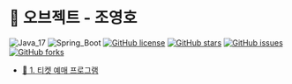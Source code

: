 # 📕 오브젝트 - 조영호

![Java_17](https://img.shields.io/badge/java-17-red?logo=java)
![Spring_Boot](https://img.shields.io/badge/Spring_Boot-v2.6.3-green.svg?logo=spring)
[![GitHub license](https://img.shields.io/github/license/shirohoo/book-object)](https://github.com/shirohoo/book-object)
[![GitHub stars](https://img.shields.io/github/stars/shirohoo/book-object)](https://github.com/shirohoo/book-object/stargazers)
[![GitHub issues](https://img.shields.io/github/issues/shirohoo/book-object)](https://github.com/shirohoo/book-object/issues)
[![GitHub forks](https://img.shields.io/github/forks/shirohoo/book-object)](https://github.com/shirohoo/book-object/network)

- [📜 1. 티켓 예매 프로그램](1.ticket-sales/README.md)
